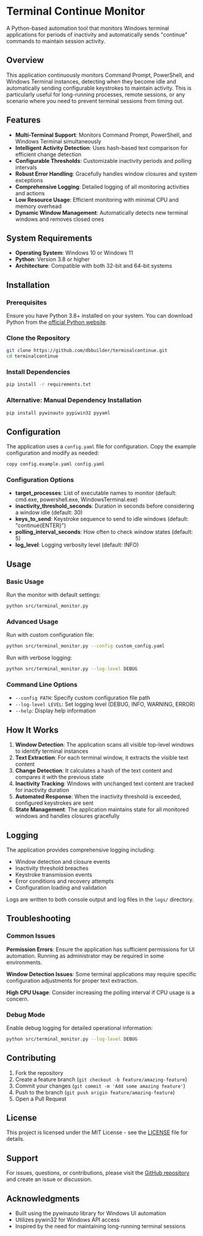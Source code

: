 # Terminal Continue Monitor

A Python-based automation tool that monitors Windows terminal applications for periods of inactivity and automatically sends "continue" commands to maintain session activity.

## Overview

This application continuously monitors Command Prompt, PowerShell, and Windows Terminal instances, detecting when they become idle and automatically sending configurable keystrokes to maintain activity. This is particularly useful for long-running processes, remote sessions, or any scenario where you need to prevent terminal sessions from timing out.

## Features

- **Multi-Terminal Support**: Monitors Command Prompt, PowerShell, and Windows Terminal simultaneously
- **Intelligent Activity Detection**: Uses hash-based text comparison for efficient change detection
- **Configurable Thresholds**: Customizable inactivity periods and polling intervals
- **Robust Error Handling**: Gracefully handles window closures and system exceptions
- **Comprehensive Logging**: Detailed logging of all monitoring activities and actions
- **Low Resource Usage**: Efficient monitoring with minimal CPU and memory overhead
- **Dynamic Window Management**: Automatically detects new terminal windows and removes closed ones

## System Requirements

- **Operating System**: Windows 10 or Windows 11
- **Python**: Version 3.8 or higher
- **Architecture**: Compatible with both 32-bit and 64-bit systems

## Installation

### Prerequisites

Ensure you have Python 3.8+ installed on your system. You can download Python from the [official Python website](https://www.python.org/downloads/).

### Clone the Repository

```bash
git clone https://github.com/dbbuilder/terminalcontinue.git
cd terminalcontinue
```

### Install Dependencies

```bash
pip install -r requirements.txt
```

### Alternative: Manual Dependency Installation

```bash
pip install pywinauto pypiwin32 pyyaml
```

## Configuration

The application uses a `config.yaml` file for configuration. Copy the example configuration and modify as needed:

```bash
copy config.example.yaml config.yaml
```

### Configuration Options

- **target_processes**: List of executable names to monitor (default: cmd.exe, powershell.exe, WindowsTerminal.exe)
- **inactivity_threshold_seconds**: Duration in seconds before considering a window idle (default: 30)
- **keys_to_send**: Keystroke sequence to send to idle windows (default: "continue{ENTER}")
- **polling_interval_seconds**: How often to check window states (default: 5)
- **log_level**: Logging verbosity level (default: INFO)

## Usage

### Basic Usage

Run the monitor with default settings:

```bash
python src/terminal_monitor.py
```

### Advanced Usage

Run with custom configuration file:

```bash
python src/terminal_monitor.py --config custom_config.yaml
```

Run with verbose logging:

```bash
python src/terminal_monitor.py --log-level DEBUG
```

### Command Line Options

- `--config PATH`: Specify custom configuration file path
- `--log-level LEVEL`: Set logging level (DEBUG, INFO, WARNING, ERROR)
- `--help`: Display help information

## How It Works

1. **Window Detection**: The application scans all visible top-level windows to identify terminal instances
2. **Text Extraction**: For each terminal window, it extracts the visible text content
3. **Change Detection**: It calculates a hash of the text content and compares it with the previous state
4. **Inactivity Tracking**: Windows with unchanged text content are tracked for inactivity duration
5. **Automated Response**: When the inactivity threshold is exceeded, configured keystrokes are sent
6. **State Management**: The application maintains state for all monitored windows and handles closures gracefully

## Logging

The application provides comprehensive logging including:

- Window detection and closure events
- Inactivity threshold breaches
- Keystroke transmission events
- Error conditions and recovery attempts
- Configuration loading and validation

Logs are written to both console output and log files in the `logs/` directory.

## Troubleshooting

### Common Issues

**Permission Errors**: Ensure the application has sufficient permissions for UI automation. Running as administrator may be required in some environments.

**Window Detection Issues**: Some terminal applications may require specific configuration adjustments for proper text extraction.

**High CPU Usage**: Consider increasing the polling interval if CPU usage is a concern.

### Debug Mode

Enable debug logging for detailed operational information:

```bash
python src/terminal_monitor.py --log-level DEBUG
```

## Contributing

1. Fork the repository
2. Create a feature branch (`git checkout -b feature/amazing-feature`)
3. Commit your changes (`git commit -m 'Add some amazing feature'`)
4. Push to the branch (`git push origin feature/amazing-feature`)
5. Open a Pull Request

## License

This project is licensed under the MIT License - see the [LICENSE](LICENSE) file for details.

## Support

For issues, questions, or contributions, please visit the [GitHub repository](https://github.com/dbbuilder/terminalcontinue) and create an issue or discussion.

## Acknowledgments

- Built using the pywinauto library for Windows UI automation
- Utilizes pywin32 for Windows API access
- Inspired by the need for maintaining long-running terminal sessions